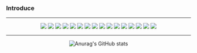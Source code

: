 ### Introduce



***
<div align="center"><img src="https://img.shields.io/badge/Tag: -000000?style=plastic&logo=Tag&logoColor=white"> <img src="https://img.shields.io/badge/C -A8B9CC?style=plastic&logo=C&logoColor=white"> <img src="https://img.shields.io/badge/C++ -00599C?style=plastic&logo=CPLUSPLUS&logoColor=white"> <img src="https://img.shields.io/badge/C Sharp -512BD4?style=plastic&logo=csharp&logoColor=white"> <img src="https://img.shields.io/badge/Python -3776AB?style=plastic&logo=python&logoColor=white"> 
<img src="https://img.shields.io/badge/STM32-03234B?style=plastic&logo=stmicroelectronics&logoColor=white">
<img src="https://img.shields.io/badge/.NET -512BD4?style=plastic&logo=.net&logoColor=white"> <img src="https://img.shields.io/badge/Raspberry Pi -a22846?style=plastic&logo=raspberrypi&logoColor=white">
<img src="https://img.shields.io/badge/Arm Keil -394049?style=plastic&logo=arm keil&logoColor=white">
<img src="https://img.shields.io/badge/Linux -fcc624?style=plastic&logo=linux&logoColor=white">
<img src="https://img.shields.io/badge/Tensorflow -ff6f00?style=plastic&logo=tensorflow&logoColor=white">
<img src="https://img.shields.io/badge/Visual Studio -5c2d91?style=plastic&logo=visual studio&logoColor=white"> <img src="https://img.shields.io/badge/Visual Code -007acc?style=plastic&logo=visualstudiocode&logoColor=white"> 
<img src="https://img.shields.io/badge/OpenCV -5C3EE8?style=plastic&logo=OpenCV&logoColor=white"> <img src="https://img.shields.io/badge/MySQL -4479A1?style=plastic&logo=Mysql&logoColor=white">
<img src="https://img.shields.io/badge/Notion -000000?style=plastic&logo=notion&logoColor=white"> 

***
![Anurag's GitHub stats](https://github-readme-stats.vercel.app/api/top-langs?username=jykimqwer&show_icons=true&theme=dracula&title_color=ff8000&text_color=ffffff&bg_color=6a6a6a&locale=en&layout=compact&hide_border=true)


<!--
**jykimqwer/jykimqwer** is a ✨ _special_ ✨ repository because its `README.md` (this file) appears on your GitHub profile.

Here are some ideas to get you started:

- 🔭 I’m currently working on ...
- 🌱 I’m currently learning ...
- 👯 I’m looking to collaborate on ...
- 🤔 I’m looking for help with ...
- 💬 Ask me about ...
- 📫 How to reach me: ...
- 😄 Pronouns: ...
- ⚡ Fun fact: ...
-->
